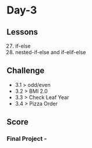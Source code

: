 # Day-3

## Lessons

27. if-else
28. nested-if-else and if-elif-else

## Challenge

- 3.1 > odd/even
- 3.2 > BMI 2.0 
- 3.3 > Check Leaf Year 
- 3.4 > Pizza Order

## Score 

### Final Project - 
